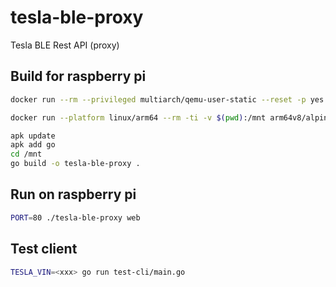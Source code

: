 # tesla-ble-proxy
Tesla BLE Rest API (proxy)

## Build for raspberry pi

```bash
docker run --rm --privileged multiarch/qemu-user-static --reset -p yes --credential yes

docker run --platform linux/arm64 --rm -ti -v $(pwd):/mnt arm64v8/alpine:3.20.1 /bin/sh

apk update
apk add go
cd /mnt
go build -o tesla-ble-proxy .
```

## Run on raspberry pi

```bash
PORT=80 ./tesla-ble-proxy web
```

## Test client 

```bash
TESLA_VIN=<xxx> go run test-cli/main.go
```
